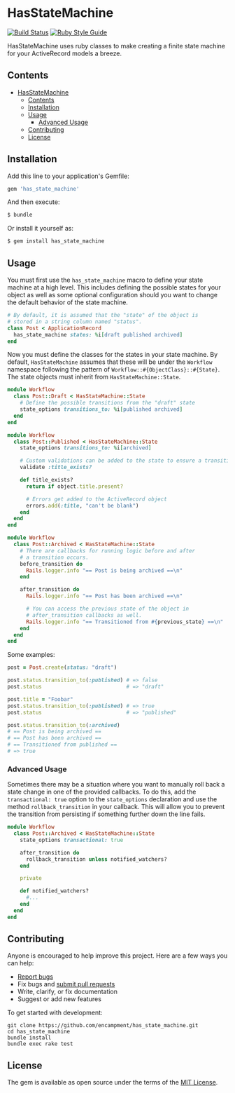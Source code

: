 # HasStateMachine

[![Build Status](https://github.com/bharget/has_state_machine/workflows/Tests/badge.svg)](https://github.com/bharget/has_state_machine/actions)
[![Ruby Style Guide](https://img.shields.io/badge/code_style-standard-brightgreen.svg)](https://github.com/testdouble/standard)

HasStateMachine uses ruby classes to make creating a finite state machine for your ActiveRecord models a breeze.

## Contents

- [HasStateMachine](#hasstatemachine)
  - [Contents](#contents)
  - [Installation](#installation)
  - [Usage](#usage)
    - [Advanced Usage](#advanced-usage)
  - [Contributing](#contributing)
  - [License](#license)

## Installation

Add this line to your application's Gemfile:

```ruby
gem 'has_state_machine'
```

And then execute:

```bash
$ bundle
```

Or install it yourself as:

```bash
$ gem install has_state_machine
```

## Usage

You must first use the `has_state_machine` macro to define your state machine at
a high level. This includes defining the possible states for your object as well
as some optional configuration should you want to change the default behavior of
the state machine.

```ruby
# By default, it is assumed that the "state" of the object is
# stored in a string column named "status".
class Post < ApplicationRecord
  has_state_machine states: %i[draft published archived]
end
```

Now you must define the classes for the states in your state machine. By default,
`HasStateMachine` assumes that these will be under the `Workflow` namespace following
the pattern of `Workflow::#{ObjectClass}::#{State}`. The state objects must inherit
from `HasStateMachine::State`.

```ruby
module Workflow
  class Post::Draft < HasStateMachine::State
    # Define the possible transitions from the "draft" state
    state_options transitions_to: %i[published archived]
  end
end

module Workflow
  class Post::Published < HasStateMachine::State
    state_options transitions_to: %i[archived]

    # Custom validations can be added to the state to ensure a transition is "valid"
    validate :title_exists?

    def title_exists?
      return if object.title.present?

      # Errors get added to the ActiveRecord object
      errors.add(:title, "can't be blank")
    end
  end
end

module Workflow
  class Post::Archived < HasStateMachine::State
    # There are callbacks for running logic before and after
    # a transition occurs.
    before_transition do
      Rails.logger.info "== Post is being archived ==\n"
    end

    after_transition do
      Rails.logger.info "== Post has been archived ==\n"

      # You can access the previous state of the object in
      # after_transition callbacks as well.
      Rails.logger.info "== Transitioned from #{previous_state} ==\n"
    end
  end
end
```

Some examples:

```ruby
post = Post.create(status: "draft")

post.status.transition_to(:published) # => false
post.status                           # => "draft"

post.title = "Foobar"
post.status.transition_to(:published) # => true
post.status                           # => "published"

post.status.transition_to(:archived)
# == Post is being archived ==
# == Post has been archived ==
# == Transitioned from published ==
# => true
```

### Advanced Usage

Sometimes there may be a situation where you want to manually roll back a state change in one of the provided callbacks. To do this, add the `transactional: true` option to the `state_options` declaration and use the method `rollback_transition` in your callback. This will allow you to prevent the transition from persisting if something further down the line fails.

```ruby
module Workflow
  class Post::Archived < HasStateMachine::State
    state_options transactional: true

    after_transition do
      rollback_transition unless notified_watchers?
    end

    private

    def notified_watchers?
      #...
    end
  end
end
```

## Contributing

Anyone is encouraged to help improve this project. Here are a few ways you can help:

- [Report bugs](https://github.com/encampment/has_state_machine/issues)
- Fix bugs and [submit pull requests](https://github.com/encampment/has_state_machine/pulls)
- Write, clarify, or fix documentation
- Suggest or add new features

To get started with development:

```
git clone https://github.com/encampment/has_state_machine.git
cd has_state_machine
bundle install
bundle exec rake test
```

## License

The gem is available as open source under the terms of the [MIT License](https://opensource.org/licenses/MIT).
